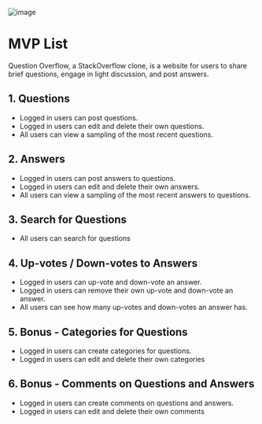 ![image](https://user-images.githubusercontent.com/99565823/213600372-56443332-2587-4809-8d92-107d6c0b6bb6.png)

# MVP List

Question Overflow, a StackOverflow clone, is a website for users to share brief questions, engage in light discussion, and post answers.

## 1. Questions

- Logged in users can post questions.
- Logged in users can edit and delete their own questions.
- All users can view a sampling of the most recent questions.

## 2. Answers

- Logged in users can post answers to questions.
- Logged in users can edit and delete their own answers.
- All users can view a sampling of the most recent answers to questions.

## 3. Search for Questions

- All users can search for questions

## 4. Up-votes / Down-votes to Answers

- Logged in users can up-vote and down-vote an answer.
- Logged in users can remove their own up-vote and down-vote an answer.
- All users can see how many up-votes and down-votes an answer has.

## 5. Bonus - Categories for Questions

- Logged in users can create categories for questions.
- Logged in users can edit and delete their own categories

## 6. Bonus - Comments on Questions and Answers

- Logged in users can create comments on questions and answers.
- Logged in users can edit and delete their own comments
